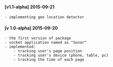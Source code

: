 #### [v1.1-alpha] 2015-09-21
    - implementing geo location detector
    
#### [v 1.0-alpha] 2015-09-20
    - the first version of package
    - socket application named as "Sonar"
    - implemented:
        - tracking user's page position
        - tracking user's device (phone, table, pc)
        - tracking the time of each page